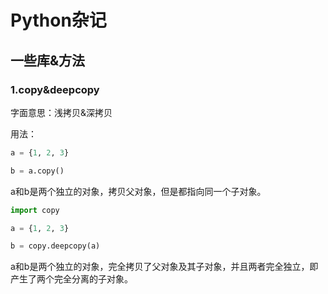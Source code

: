 # Python杂记

## 一些库&方法

### 1.copy&deepcopy

字面意思：浅拷贝&深拷贝

用法：

```python
a = {1, 2, 3}

b = a.copy()
```

a和b是两个独立的对象，拷贝父对象，但是都指向同一个子对象。

```python
import copy

a = {1, 2, 3}

b = copy.deepcopy(a)
```

a和b是两个独立的对象，完全拷贝了父对象及其子对象，并且两者完全独立，即产生了两个完全分离的子对象。
